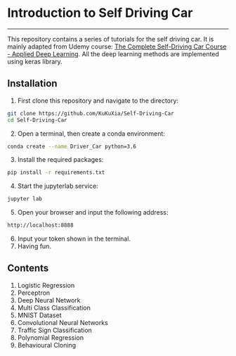 # Introduction to Self Driving Car
---

This repository contains a series of tutorials for the self driving car. It is mainly adapted from Udemy course: [The Complete Self-Driving Car Course - Applied Deep Learning](https://www.udemy.com/applied-deep-learningtm-the-complete-self-driving-car-course/). All the deep learning methods are implemented using keras library. 

## Installation 
1. First clone this repository and navigate to the directory:
```bash
git clone https://github.com/KuKuXia/Self-Driving-Car
cd Self-Driving-Car
```
2. Open a terminal, then create a conda environment:
```bash
conda create --name Driver_Car python=3.6
```
3. Install the required packages:
```bash
pip install -r requirements.txt
```

4. Start the jupyterlab service:

```bash
jupyter lab 
```

5.  Open your browser and input the following address:

```html
http://localhost:8888
```

6. Input your token shown in the terminal.
7. Having fun.

## Contents

1. Logistic Regression
2. Perceptron
3. Deep Neural Network
4. Multi Class Classification
5. MNIST Dataset
6. Convolutional Neural Networks
7. Traffic Sign Classification
8. Polynomial Regression
9. Behavioural Cloning

